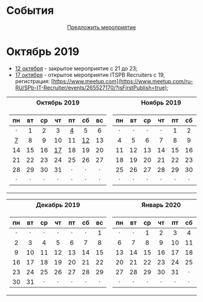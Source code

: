 # События

<center><a href="https://github.com/in100gramm/events/issues/new?assignees=Realetive&labels=&template=-----------------.md&title=%D0%9D%D0%B0%D0%B7%D0%B2%D0%B0%D0%BD%D0%B8%D0%B5+%D0%BC%D0%B5%D1%80%D0%BE%D0%BF%D1%80%D0%B8%D1%8F%D1%82%D0%B8%D1%8F">Предложить мероприятие</a></center>

# Октябрь 2019

- [12 октября](/events/2019/10/2019.10.12.md) - закрытое мероприятие c 21 до 23;
- [17 октября](/events/2019/10/2019.10.17.md) - открытое мероприятие ITSPB Recruiters c 19, регистрация: [https://www.meetup.com](https://www.meetup.com/ru-RU/SPb-IT-Recruiter/events/265527170/?isFirstPublish=true);

<table>
<tr>
  <th>Октябрь 2019</th>
  <th>Ноябрь 2019</th>
</tr>
<tr>
  <td>
  
| пн | вт | ср | чт | пт | сб | вс |
|:--:|:--:|:--:|:--:|:--:|:--:|:--:|
|  · |  1 |  2 |  3 |  [4](/events/2019/10/2019.10.04.md) |  5 |  6 |
| [7](/events/2019/10/2019.10.07.md)|  8 |  9 | 10 | 11 | [12](/events/2019/10/2019.10.12.md) | 13 |
| 14 | 15 | 16 | [17](/events/2019/10/2019.10.17.md) | 18 | 19 | 20 |
| 21 | 22 | 23 | 24 | 25 | 26 | 27 |
| 28 | 29 | 30 | 31 |  · |  · |  · |
|  · |  · |  · |  · |  · |  · |  · |

  </td>
  <td>
  
| пн | вт | ср | чт | пт | сб | вс |
|:--:|:--:|:--:|:--:|:--:|:--:|:--:|
|  · |  · |  · |  · |  1 |  2 |  3 |
|  4 |  5 |  6 |  7 |  8 |  9 | 10 |
| 11 | 12 | 13 | 14 | 15 | 16 | 17 |
| 18 | 19 | 20 | 21 | 22 | 23 | 24 |
| 25 | 26 | 27 | 28 | 29 | 30 |  · |
|  · |  · |  · |  · |  · |  · |  · |

  </td>
</tr>
</table>

<table>
<tr>
  <th>Декабрь 2019</th>
  <th>Январь 2020</th>
</tr>
<tr>
  <td>
  
| пн | вт | ср | чт | пт | сб | вс |
|:--:|:--:|:--:|:--:|:--:|:--:|:--:|
|  · |  · |  · |  · |  · |  · |  1 |
|  2 |  3 |  4 |  5 |  6 |  7 |  8 |
|  9 | 10 | 11 | 12 | 13 | 14 | 15 |
| 16 | 17 | 18 | 19 | 20 | 21 | 22 |
| 23 | 24 | 25 | 26 | 27 | 28 | 29 |
| 30 | 31 |  · |  · |  · |  · |  · |

  </td>
  <td>
  
| пн | вт | ср | чт | пт | сб | вс |
|:--:|:--:|:--:|:--:|:--:|:--:|:--:|
|  · |  · |  1 |  2 |  3 |  4 |  5 |
|  6 |  7 |  8 |  9 | 10 | 11 | 12 |
| 13 | 14 | 15 | 16 | 17 | 18 | 19 |
| 20 | 21 | 22 | 23 | 24 | 25 | 26 |
| 27 | 28 | 29 | 30 | 31 |  · |  · |
|  · |  · |  · |  · |  · |  · |  · |
  </td>
</tr>
</table>

